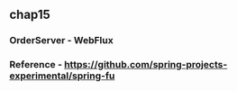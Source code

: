 ## chap15

### OrderServer - WebFlux

### Reference - https://github.com/spring-projects-experimental/spring-fu
